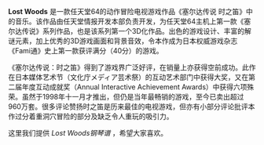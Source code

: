 

**Lost Woods** 是一款任天堂64的动作冒险电视游戏作品《塞尔达传说
时之笛》中的音乐。该作品由任天堂情报开发本部负责开发，为任天堂64主机上第一款《塞尔达传说》系列作品，也是该系列第一个3D化作品。出色的游戏设计、丰富的解谜元素，加上优秀的3D游戏画面和背景音效，令本作成为日本权威游戏杂志《Fami通》史上第一款获评满分（40分）的游戏。

  
《塞尔达传说：时之笛》得到了游戏界广泛好评，在销量上亦获得空前成功。此作在日本媒体艺术节（文化庁メディア芸术祭）的互动艺术部门中获得大奖，又在第二届年度互动成就奖（Annual
Interactive Achievement
Awards）中获得六项殊荣。虽然于1998年十一月才推出，但仍是当年最畅销的游戏，至今已卖出超过960万套。很多评论赞扬时之笛是历来最佳的电视游戏，但亦有小部分评论批评本作过分着重洞穴冒险的部分及缺乏令人重玩的吸引力。

  
这里我们提供 _Lost Woods钢琴谱_ ，希望大家喜欢。

